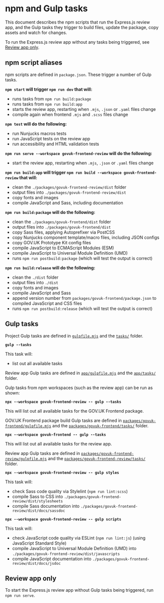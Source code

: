 # npm and Gulp tasks

This document describes the npm scripts that run the Express.js review app, and the Gulp tasks they trigger to build files, update the package, copy assets and watch for changes.

To run the Express.js review app without any tasks being triggered, see [Review app only](#review-app-only).

## npm script aliases

npm scripts are defined in `package.json`. These trigger a number of Gulp tasks.

**`npm start` will trigger `npm run dev` that will:**

- runs tasks from `npm run build:package`
- runs tasks from `npm run build:app`
- starts the review app, restarting when `.mjs`, `.json` or `.yaml` files change
- compile again when frontend `.mjs` and `.scss` files change

**`npm test` will do the following:**

- run Nunjucks macros tests
- run JavaScript tests on the review app
- run accessibility and HTML validation tests

**`npm run serve --workspace govuk-frontend-review` will do the following:**

- start the review app, restarting when `.mjs`, `.json` or `.yaml` files change

**`npm run build:app` will trigger `npm run build --workspace govuk-frontend-review` that will:**

- clean the `./packages/govuk-frontend-review/dist` folder
- output files into `./packages/govuk-frontend-review/dist`
- copy fonts and images
- compile JavaScript and Sass, including documentation

**`npm run build:package` will do the following:**

- clean the `./packages/govuk-frontend/dist` folder
- output files into `./packages/govuk-frontend/dist`
- copy Sass files, applying Autoprefixer via PostCSS
- copy Nunjucks component template/macro files, including JSON configs
- copy GOV.UK Prototype Kit config files
- compile JavaScript to ECMAScript Modules (ESM)
- compile JavaScript to Universal Module Definition (UMD)
- runs `npm run postbuild:package` (which will test the output is correct)

**`npm run build:release` will do the following:**

- clean the `./dist` folder
- output files into `./dist`
- copy fonts and images
- compile JavaScript and Sass
- append version number from `packages/govuk-frontend/package.json` to compiled JavaScript and CSS files
- runs `npm run postbuild:release` (which will test the output is correct)

## Gulp tasks

Project Gulp tasks are defined in [`gulpfile.mjs`](/gulpfile.mjs) and the [`tasks/`](/shared/tasks) folder.

**`gulp --tasks`**

This task will:

- list out all available tasks

Review app Gulp tasks are defined in [`app/gulpfile.mjs`](/app/gulpfile.mjs) and the [`app/tasks/`](/app/tasks) folder.

Gulp tasks from npm workspaces (such as the review app) can be run as shown:

**`npx --workspace govuk-frontend-review -- gulp --tasks`**

This will list out all available tasks for the GOV.UK Frontend package.

GOV.UK Frontend package build Gulp tasks are defined in [`packages/govuk-frontend/gulpfile.mjs`](/packages/govuk-frontend/gulpfile.mjs) and the [`packages/govuk-frontend/tasks/`](/packages/govuk-frontend/tasks) folder.

**`npx --workspace govuk-frontend -- gulp --tasks`**

This will list out all available tasks for the review app.

Review app Gulp tasks are defined in [`packages/govuk-frontend-review/gulpfile.mjs`](/packages/govuk-frontend-review/gulpfile.mjs) and the [`packages/govuk-frontend-review/tasks/`](/packages/govuk-frontend-review/tasks) folder.

**`npx --workspace govuk-frontend-review -- gulp styles`**

This task will:

- check Sass code quality via Stylelint (`npm run lint:scss`)
- compile Sass to CSS into `./packages/govuk-frontend-review/dist/stylesheets`
- compile Sass documentation into `./packages/govuk-frontend-review/dist/docs/sassdoc`

**`npx --workspace govuk-frontend-review -- gulp scripts`**

This task will:

- check JavaScript code quality via ESLint (`npm run lint:js`) (using JavaScript Standard Style)
- compile JavaScript to Universal Module Definition (UMD) into `./packages/govuk-frontend-review/dist/javascripts`
- compile JavaScript documentation into `./packages/govuk-frontend-review/dist/docs/jsdoc`

## Review app only

To start the Express.js review app without Gulp tasks being triggered, run `npm run serve`.
